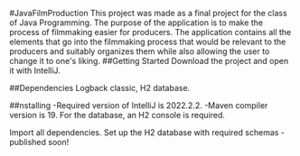 #JavaFilmProduction
This project was made as a final project for the class of Java Programming. The purpose of the application is to make the process of filmmaking easier for producers. The application contains all the elements that go into the filmmaking process that would be relevant to the producers and suitably organizes them while also allowing the user to change it to one's liking.
##Getting Started
Download the project and open it with IntelliJ.

##Dependencies
Logback classic, H2 database.

##nstalling
-Required version of IntelliJ is 2022.2.2. 
-Maven compiler version is 19. For the database, an H2 console is required.

Import all dependencies.
Set up the H2 database with required schemas - published soon!
